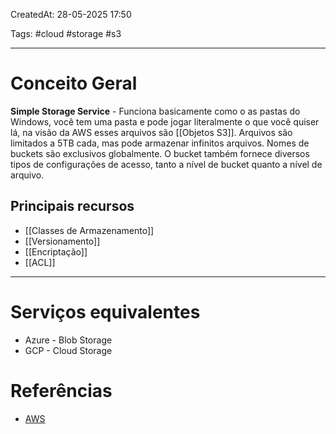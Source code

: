 CreatedAt: 28-05-2025 17:50

Tags: #cloud #storage #s3

---
# Conceito Geral
**Simple Storage Service** - Funciona basicamente como o as pastas do Windows, você tem uma pasta e pode jogar literalmente o que você quiser lá, na visão da AWS esses arquivos são [[Objetos S3]].
Arquivos são limitados a 5TB cada, mas pode armazenar infinitos arquivos.
Nomes  de buckets são exclusivos globalmente.
O bucket também fornece diversos tipos de configurações de acesso, tanto a nível de bucket quanto a nível de arquivo.
## Principais recursos
- [[Classes de Armazenamento]]
- [[Versionamento]]
- [[Encriptação]]
- [[ACL]]

---
# Serviços equivalentes
- Azure - Blob Storage
- GCP - Cloud Storage
# Referências
- [AWS](https://aws.amazon.com/pt/s3/)
